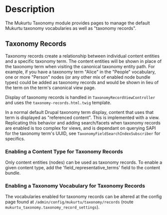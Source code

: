 # Description

The Mukurtu Taxonomy module provides pages to manage the default Mukurtu
taxonomy vocabularies as well as "taxonomy records".

## Taxonomy Records
Taxonomy records create a relationship between individual content entities and
a specific taxonomy term. The content entities will be shown in place of the taxonomy term
when visiting the canonical taxonomy entity path. For example, if you have a
taxonomy term "Alice" in the "People" vocabulary, one or more "Person" nodes
(or any other mix of enabled node bundle types) could be added as taxonomy
records and would be shown in lieu of the term on the term's canonical view page.

Display of taxonomy records is handled in `TaxonomyRecordViewController` and
uses the `taxonomy-records.html.twig` template.

In a normal default Drupal taxonomy term display, content that uses that term is displayed as "referenced content". This is implemented with a view. Replicating this behavior and adding search/facets when taxonomy records are enabled is too complex for views, and is dependant on querying SAPI for the taxonomy term's UUID, see `TaxonomyFieldSearchIndexSubscriber` for specifics.

### Enabling a Content Type for Taxonomy Records
Only content entities (nodes) can be used as taxonomy records. To enable a given
content type, add the 'field_representative_terms' field to the content bundle.

### Enabling a Taxonomy Vocabulary for Taxonomy Records
The vocabularies enabled for taxonomy records can be altered at the config page
found at `/admin/config/mukurtu/taxonomy/records` (route `mukurtu_taxonomy.taxonomy_record_settings`).
